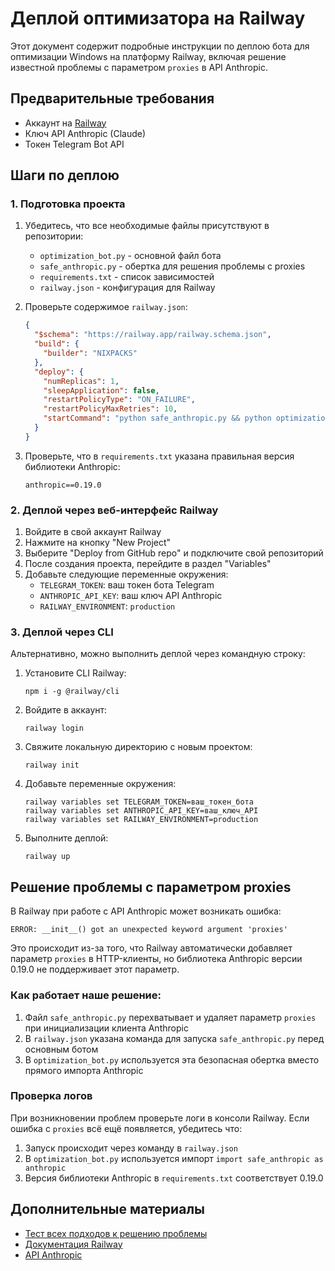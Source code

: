 # Деплой оптимизатора на Railway

Этот документ содержит подробные инструкции по деплою бота для оптимизации Windows на платформу Railway, включая решение известной проблемы с параметром `proxies` в API Anthropic.

## Предварительные требования

- Аккаунт на [Railway](https://railway.app/)
- Ключ API Anthropic (Claude)
- Токен Telegram Bot API

## Шаги по деплою

### 1. Подготовка проекта

1. Убедитесь, что все необходимые файлы присутствуют в репозитории:
   - `optimization_bot.py` - основной файл бота
   - `safe_anthropic.py` - обертка для решения проблемы с proxies
   - `requirements.txt` - список зависимостей
   - `railway.json` - конфигурация для Railway

2. Проверьте содержимое `railway.json`:
   ```json
   {
     "$schema": "https://railway.app/railway.schema.json",
     "build": {
       "builder": "NIXPACKS"
     },
     "deploy": {
       "numReplicas": 1,
       "sleepApplication": false,
       "restartPolicyType": "ON_FAILURE",
       "restartPolicyMaxRetries": 10,
       "startCommand": "python safe_anthropic.py && python optimization_bot.py"
     }
   }
   ```

3. Проверьте, что в `requirements.txt` указана правильная версия библиотеки Anthropic:
   ```
   anthropic==0.19.0
   ```

### 2. Деплой через веб-интерфейс Railway

1. Войдите в свой аккаунт Railway
2. Нажмите на кнопку "New Project"
3. Выберите "Deploy from GitHub repo" и подключите свой репозиторий
4. После создания проекта, перейдите в раздел "Variables"
5. Добавьте следующие переменные окружения:
   - `TELEGRAM_TOKEN`: ваш токен бота Telegram
   - `ANTHROPIC_API_KEY`: ваш ключ API Anthropic
   - `RAILWAY_ENVIRONMENT`: `production`

### 3. Деплой через CLI

Альтернативно, можно выполнить деплой через командную строку:

1. Установите CLI Railway: 
   ```
   npm i -g @railway/cli
   ```

2. Войдите в аккаунт: 
   ```
   railway login
   ```

3. Свяжите локальную директорию с новым проектом: 
   ```
   railway init
   ```

4. Добавьте переменные окружения:
   ```
   railway variables set TELEGRAM_TOKEN=ваш_токен_бота
   railway variables set ANTHROPIC_API_KEY=ваш_ключ_API
   railway variables set RAILWAY_ENVIRONMENT=production
   ```

5. Выполните деплой:
   ```
   railway up
   ```

## Решение проблемы с параметром proxies

В Railway при работе с API Anthropic может возникать ошибка:
```
ERROR: __init__() got an unexpected keyword argument 'proxies'
```

Это происходит из-за того, что Railway автоматически добавляет параметр `proxies` в HTTP-клиенты, но библиотека Anthropic версии 0.19.0 не поддерживает этот параметр.

### Как работает наше решение:

1. Файл `safe_anthropic.py` перехватывает и удаляет параметр `proxies` при инициализации клиента Anthropic
2. В `railway.json` указана команда для запуска `safe_anthropic.py` перед основным ботом
3. В `optimization_bot.py` используется эта безопасная обертка вместо прямого импорта Anthropic

### Проверка логов

При возникновении проблем проверьте логи в консоли Railway. Если ошибка с `proxies` всё ещё появляется, убедитесь что:

1. Запуск происходит через команду в `railway.json`
2. В `optimization_bot.py` используется импорт `import safe_anthropic as anthropic`
3. Версия библиотеки Anthropic в `requirements.txt` соответствует 0.19.0

## Дополнительные материалы

- [Тест всех подходов к решению проблемы](test_all_fixes.py)
- [Документация Railway](https://docs.railway.app/)
- [API Anthropic](https://docs.anthropic.com/claude/reference/) 